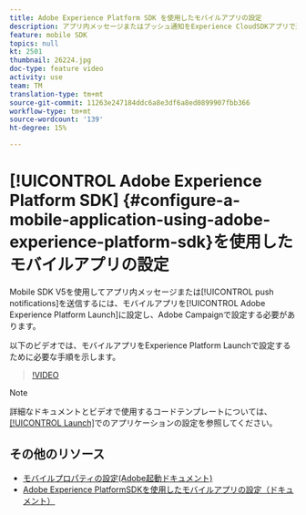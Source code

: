 ```yaml
---
title: Adobe Experience Platform SDK を使用したモバイルアプリの設定
description: アプリ内メッセージまたはプッシュ通知をExperience CloudSDKアプリで送信するには、モバイルアプリをAdobe Experience Platform Launchで設定し、Adobe Campaignで設定する必要があります
feature: mobile SDK
topics: null
kt: 2501
thumbnail: 26224.jpg
doc-type: feature video
activity: use
team: TM
translation-type: tm+mt
source-git-commit: 11263e247184ddc6a8e3df6a8ed0899907fbb366
workflow-type: tm+mt
source-wordcount: '139'
ht-degree: 15%

---
```



# [!UICONTROL Adobe Experience Platform SDK] {#configure-a-mobile-application-using-adobe-experience-platform-sdk}を使用したモバイルアプリの設定

Mobile SDK V5を使用してアプリ内メッセージまたは[!UICONTROL push notifications]を送信するには、モバイルアプリを[!UICONTROL Adobe Experience Platform Launch]に設定し、Adobe Campaignで設定する必要があります。

以下のビデオでは、モバイルアプリをExperience Platform Launchで設定するために必要な手順を示します。

>[!VIDEO](https://video.tv.adobe.com/v/26224?quality=12)

>[!NOTE]
>
>詳細なドキュメントとビデオで使用するコードテンプレートについては、[[!UICONTROL Launch]](https://helpx.adobe.com/campaign/kb/configuring-app-sdk.html#ConfiguringyourapplicationinLaunch)でのアプリケーションの設定を参照してください。

## その他のリソース

* [モバイルプロパティの設定(Adobe起動ドキュメント)](https://aep-sdks.gitbook.io/docs/getting-started/create-a-mobile-property)
* [Adobe Experience PlatformSDKを使用したモバイルアプリの設定（ドキュメント）](https://helpx.adobe.com/campaign/kb/configuring-app-sdk.html)
